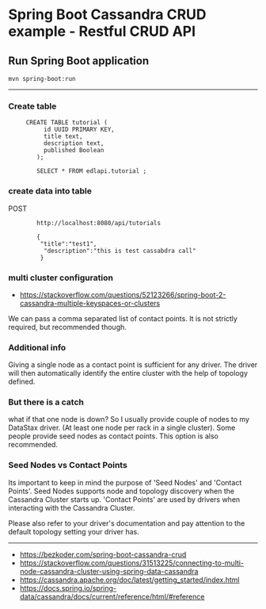 # Spring Boot Cassandra CRUD example - Restful CRUD API


## Run Spring Boot application
```
mvn spring-boot:run
```

-----------------------------------------

### Create table

         CREATE TABLE tutorial (
              id UUID PRIMARY KEY, 
              title text,
              description text,
              published Boolean
            );

            SELECT * FROM edlapi.tutorial ;
            
            
            
            
### create data into table 

POST
 
            http://localhost:8080/api/tutorials
            
            {
             "title":"test1",
              "description":"this is test cassabdra call"
             }

### multi cluster configuration

- https://stackoverflow.com/questions/52123266/spring-boot-2-cassandra-multiple-keyspaces-or-clusters

We can pass a comma separated list of contact points. It is not strictly required, but recommended though.

### Additional info

Giving a single node as a contact point is sufficient for any driver. The driver will then automatically identify the entire cluster with the help of topology defined.

### But there is a catch

what if that one node is down? So I usually provide couple of nodes to my DataStax driver. (At least one node per rack in a single cluster). Some people provide seed nodes as contact points. This option is also recommended.

### Seed Nodes vs Contact Points

Its important to keep in mind the purpose of 'Seed Nodes' and 'Contact Points'. Seed Nodes supports node and topology discovery when the Cassandra Cluster starts up. 'Contact Points' are used by drivers when interacting with the Cassandra Cluster.

Please also refer to your driver's documentation and pay attention to the default topology setting your driver has.




--------------------------------------------




- https://bezkoder.com/spring-boot-cassandra-crud
- https://stackoverflow.com/questions/31513225/connecting-to-multi-node-cassandra-cluster-using-spring-data-cassandra
- https://cassandra.apache.org/doc/latest/getting_started/index.html
- https://docs.spring.io/spring-data/cassandra/docs/current/reference/html/#reference
